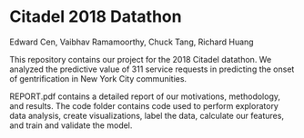 # Citadel 2018 Datathon
Edward Cen, Vaibhav Ramamoorthy, Chuck Tang, Richard Huang

This repository contains our project for the 2018 Citadel datathon. We analyzed the predictive value of 311 service requests in predicting the onset of gentrification in New York City communities.

REPORT.pdf contains a detailed report of our motivations, methodology, and results. The code folder contains code used to perform exploratory data analysis, create visualizations, label the data, calculate our features, and train and validate the model.
